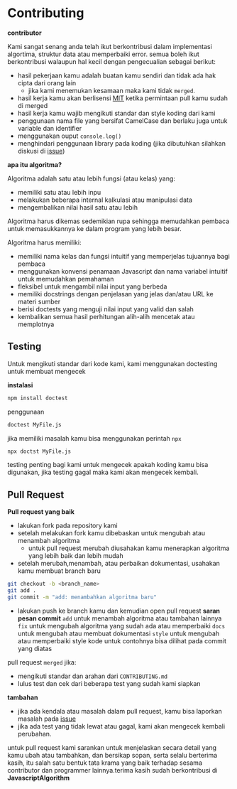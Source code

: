 # Contributing

**contributor**

Kami sangat senang anda telah ikut berkontribusi dalam implementasi algortima, struktur data atau memperbaiki error.
semua boleh ikut berkontribusi walaupun hal kecil dengan pengecualian sebagai berikut:

- hasil pekerjaan kamu adalah buatan kamu sendiri dan tidak ada hak cipta dari orang lain
  - jika kami menemukan kesamaan maka kami tidak `merged`.
- hasil kerja kamu akan berlisensi [MIT](LICENSE) ketika permintaan pull kamu sudah di merged
- hasil kerja kamu wajib mengikuti standar dan style koding dari kami
- penggunaan nama file yang bersifat CamelCase dan berlaku juga untuk variable dan identifier
- menggunakan ouput ``console.log()``
- menghindari penggunaan library pada koding (jika dibutuhkan silahkan diskusi di [issue](https://github.com/bellshade/JavascriptAlgorithm/issues))

**apa itu algoritma?**

Algoritma adalah satu atau lebih fungsi (atau kelas) yang:

- memiliki satu atau lebih inpu
- melakukan beberapa internal kalkulasi atau manipulasi data
- mengembalikan nilai hasil satu atau lebih

Algoritma harus dikemas sedemikian rupa sehingga memudahkan pembaca untuk memasukkannya ke dalam program yang lebih besar.

Algoritma harus memiliki:

- memiliki nama kelas dan fungsi intuitif yang memperjelas tujuannya bagi pembaca
- menggunakan konvensi penamaan Javascript dan nama variabel intuitif untuk memudahkan pemahaman
- fleksibel untuk mengambil nilai input yang berbeda
- memiliki docstrings dengan penjelasan yang jelas dan/atau URL ke materi sumber
- berisi doctests yang menguji nilai input yang valid dan salah
- kembalikan semua hasil perhitungan alih-alih mencetak atau memplotnya


## Testing
Untuk mengikuti standar dari kode kami, kami menggunakan doctesting untuk membuat mengecek

**instalasi**
```bash
npm install doctest
```

penggunaan
```bash
doctest MyFile.js
```
jika memiliki masalah kamu bisa menggunakan perintah ``npx``
```bash
npx doctst MyFile.js
```
testing penting bagi kami untuk mengecek apakah koding kamu bisa digunakan, jika testing gagal maka kami akan mengecek kembali.


## Pull Request
**Pull request yang baik**
- lakukan fork pada repository kami
- setelah melakukan fork kamu dibebaskan untuk mengubah atau menambah algoritma
  - untuk pull request merubah diusahakan kamu menerapkan algoritma yang lebih baik dan lebih mudah
- setelah merubah,menambah, atau perbaikan dokumentasi, usahakan kamu membuat branch baru
```bash
git checkout -b <branch_name>
git add .
git commit -m "add: menambahkan algoritma baru"
```
- lakukan push ke branch kamu dan kemudian open pull request
**saran pesan commit**
``add`` untuk menambah algoritma atau tambahan lainnya
``fix`` untuk mengubah algoritma yang sudah ada atau memperbaiki
``docs`` untuk mengubah atau membuat dokumentasi
``style`` untuk mengubah atau memperbaiki style kode untuk contohnya bisa dilihat pada commit yang diatas

pull request ``merged`` jika:
- mengikuti standar dan arahan dari ``CONTRIBUTING.md``
- lulus test dan cek dari beberapa test yang sudah kami siapkan

**tambahan**
- jika ada kendala atau masalah dalam pull request, kamu bisa laporkan masalah pada [issue](https://github.com/bellshade/JavascriptAlgorithm/issues)
- jika ada test yang tidak lewat atau gagal, kami akan mengecek kembali perubahan.

untuk pull request kami sarankan untuk menjelaskan secara detail yang kamu ubah atau tambahkan, dan bersikap sopan, serta selalu berterima kasih, itu salah satu bentuk tata krama yang baik terhadap sesama contributor dan programmer lainnya.terima kasih sudah berkontribusi di **JavascriptAlgorithm**